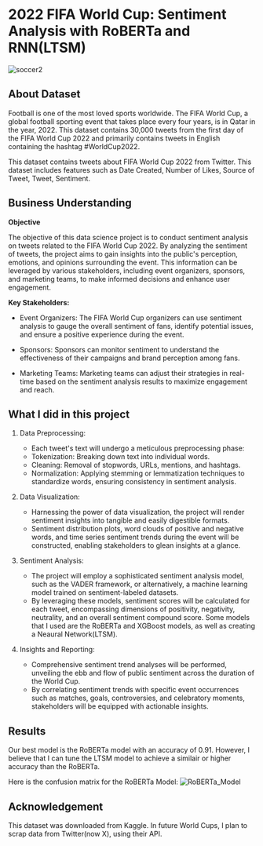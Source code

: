 # 2022 FIFA World Cup: Sentiment Analysis with RoBERTa and RNN(LTSM)

![soccer2](https://github.com/Mr-Chang95/FIFA-Sentiment-Analysis/assets/92649864/b0a7e7ac-3445-4e60-baeb-26ce85bec7e0)

## About Dataset
Football is one of the most loved sports worldwide. The FIFA World Cup, a global football sporting event that takes place every four years, is in Qatar in the year, 2022. This dataset contains 30,000 tweets from the first day of the FIFA World Cup 2022 and primarily contains tweets in English containing the hashtag #WorldCup2022.

This dataset contains tweets about FIFA World Cup 2022 from Twitter. This dataset includes features such as Date Created, Number of Likes, Source of Tweet, Tweet, Sentiment.  

## Business Understanding

**Objective**

The objective of this data science project is to conduct sentiment analysis on tweets related to the FIFA World Cup 2022. By analyzing the sentiment of tweets, the project aims to gain insights into the public's perception, emotions, and opinions surrounding the event. This information can be leveraged by various stakeholders, including event organizers, sponsors, and marketing teams, to make informed decisions and enhance user engagement.

**Key Stakeholders:**

- Event Organizers: The FIFA World Cup organizers can use sentiment analysis to gauge the overall sentiment of fans, identify potential issues, and ensure a positive experience during the event.

- Sponsors: Sponsors can monitor sentiment to understand the effectiveness of their campaigns and brand perception among fans.

- Marketing Teams: Marketing teams can adjust their strategies in real-time based on the sentiment analysis results to maximize engagement and reach.

## What I did in this project
1. Data Preprocessing:

    - Each tweet's text will undergo a meticulous preprocessing phase:
    - Tokenization: Breaking down text into individual words.
    - Cleaning: Removal of stopwords, URLs, mentions, and hashtags.
    - Normalization: Applying stemming or lemmatization techniques to standardize words, ensuring consistency in sentiment analysis.

2. Data Visualization:

    - Harnessing the power of data visualization, the project will render sentiment insights into tangible and easily digestible formats.
    - Sentiment distribution plots, word clouds of positive and negative words, and time series sentiment trends during the event will be constructed, enabling stakeholders to glean insights at a glance.

3. Sentiment Analysis:

    - The project will employ a sophisticated sentiment analysis model, such as the VADER framework, or alternatively, a machine learning model trained on sentiment-labeled datasets.
    - By leveraging these models, sentiment scores will be calculated for each tweet, encompassing dimensions of positivity, negativity, neutrality, and an overall sentiment compound score. Some models that I used are the RoBERTa and XGBoost models, as well as creating a Neaural Network(LTSM).
  
4. Insights and Reporting:

    - Comprehensive sentiment trend analyses will be performed, unveiling the ebb and flow of public sentiment across the duration of the World Cup.
    - By correlating sentiment trends with specific event occurrences such as matches, goals, controversies, and celebratory moments, stakeholders will be equipped with actionable insights.

## Results
Our best model is the RoBERTa model with an accuracy of 0.91. However, I believe that I can tune the LTSM model to achieve a similair or higher accuracy than the RoBERTa.

Here is the confusion matrix for the RoBERTa Model:
![RoBERTa_Model](https://github.com/Mr-Chang95/FIFA-Sentiment-Analysis/assets/92649864/950424bc-139d-4d3b-8ba8-b1315f516a3a)

## Acknowledgement 
This dataset was downloaded from Kaggle. In future World Cups, I plan to scrap data from Twitter(now X), using their API.